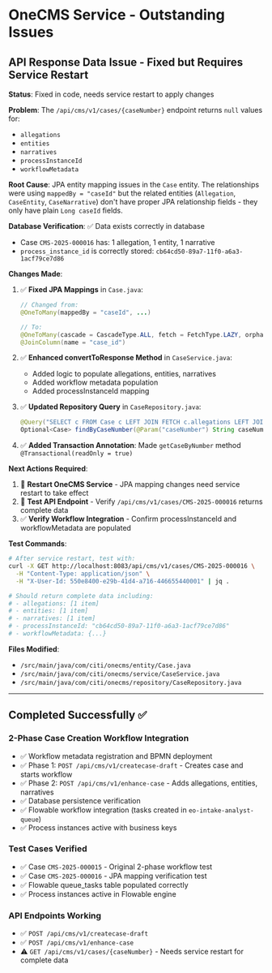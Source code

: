# OneCMS Service - Outstanding Issues

## API Response Data Issue - Fixed but Requires Service Restart

**Status**: Fixed in code, needs service restart to apply changes

**Problem**: The `/api/cms/v1/cases/{caseNumber}` endpoint returns `null` values for:
- `allegations`
- `entities` 
- `narratives`
- `processInstanceId`
- `workflowMetadata`

**Root Cause**: JPA entity mapping issues in the `Case` entity. The relationships were using `mappedBy = "caseId"` but the related entities (`Allegation`, `CaseEntity`, `CaseNarrative`) don't have proper JPA relationship fields - they only have plain `Long caseId` fields.

**Database Verification**: ✅ Data exists correctly in database
- Case `CMS-2025-000016` has: 1 allegation, 1 entity, 1 narrative
- `process_instance_id` is correctly stored: `cb64cd50-89a7-11f0-a6a3-1acf79ce7d86`

**Changes Made**:
1. ✅ **Fixed JPA Mappings** in `Case.java`:
   ```java
   // Changed from:
   @OneToMany(mappedBy = "caseId", ...)
   
   // To:
   @OneToMany(cascade = CascadeType.ALL, fetch = FetchType.LAZY, orphanRemoval = true)
   @JoinColumn(name = "case_id")
   ```

2. ✅ **Enhanced convertToResponse Method** in `CaseService.java`:
   - Added logic to populate allegations, entities, narratives
   - Added workflow metadata population
   - Added processInstanceId mapping

3. ✅ **Updated Repository Query** in `CaseRepository.java`:
   ```java
   @Query("SELECT c FROM Case c LEFT JOIN FETCH c.allegations LEFT JOIN FETCH c.entities LEFT JOIN FETCH c.narratives WHERE c.caseNumber = :caseNumber")
   Optional<Case> findByCaseNumber(@Param("caseNumber") String caseNumber);
   ```

4. ✅ **Added Transaction Annotation**: Made `getCaseByNumber` method `@Transactional(readOnly = true)`

**Next Actions Required**:
1. 🔄 **Restart OneCMS Service** - JPA mapping changes need service restart to take effect
2. 🧪 **Test API Endpoint** - Verify `/api/cms/v1/cases/CMS-2025-000016` returns complete data
3. ✅ **Verify Workflow Integration** - Confirm processInstanceId and workflowMetadata are populated

**Test Commands**:
```bash
# After service restart, test with:
curl -X GET http://localhost:8083/api/cms/v1/cases/CMS-2025-000016 \
  -H "Content-Type: application/json" \
  -H "X-User-Id: 550e8400-e29b-41d4-a716-446655440001" | jq .

# Should return complete data including:
# - allegations: [1 item]
# - entities: [1 item] 
# - narratives: [1 item]
# - processInstanceId: "cb64cd50-89a7-11f0-a6a3-1acf79ce7d86"
# - workflowMetadata: {...}
```

**Files Modified**:
- `/src/main/java/com/citi/onecms/entity/Case.java`
- `/src/main/java/com/citi/onecms/service/CaseService.java` 
- `/src/main/java/com/citi/onecms/repository/CaseRepository.java`

---

## Completed Successfully ✅

### 2-Phase Case Creation Workflow Integration
- ✅ Workflow metadata registration and BPMN deployment
- ✅ Phase 1: `POST /api/cms/v1/createcase-draft` - Creates case and starts workflow
- ✅ Phase 2: `POST /api/cms/v1/enhance-case` - Adds allegations, entities, narratives
- ✅ Database persistence verification
- ✅ Flowable workflow integration (tasks created in `eo-intake-analyst-queue`)
- ✅ Process instances active with business keys

### Test Cases Verified
- ✅ Case `CMS-2025-000015` - Original 2-phase workflow test
- ✅ Case `CMS-2025-000016` - JPA mapping verification test
- ✅ Flowable queue_tasks table populated correctly
- ✅ Process instances active in Flowable engine

### API Endpoints Working
- ✅ `POST /api/cms/v1/createcase-draft` 
- ✅ `POST /api/cms/v1/enhance-case`
- ⚠️ `GET /api/cms/v1/cases/{caseNumber}` - Needs service restart for complete data